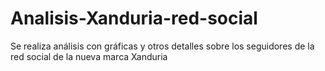 # Analisis-Xanduria-red-social
Se realiza análisis con gráficas y otros detalles sobre los seguidores de la red social de la nueva marca Xanduria
